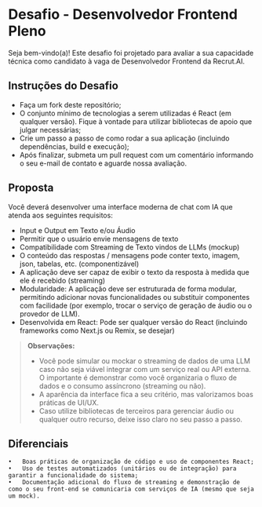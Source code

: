 
# Desafio - Desenvolvedor Frontend Pleno
Seja bem-vindo(a)! Este desafio foi projetado para avaliar a sua capacidade técnica como candidato à vaga de Desenvolvedor Frontend da Recrut.AI.

## Instruções do Desafio
- Faça um fork deste repositório;
- O conjunto mínimo de tecnologias a serem utilizadas é React (em qualquer versão). Fique à vontade para utilizar bibliotecas de apoio que julgar necessárias;
- Crie um passo a passo de como rodar a sua aplicação (incluindo dependências, build e execução);
- Após finalizar, submeta um pull request com um comentário informando o seu e-mail de contato e aguarde nossa avaliação.

## Proposta
Você deverá desenvolver uma interface moderna de chat com IA que atenda aos seguintes requisitos:
- Input e Output em Texto e/ou Áudio
- Permitir que o usuário envie mensagens de texto
- Compatibilidade com Streaming de Texto vindos de LLMs (mockup)
- O conteúdo das respostas / mensagens pode conter texto, imagem, json, tabelas, etc. (componentizável)
- A aplicação deve ser capaz de exibir o texto da resposta à medida que ele é recebido (streaming)
- Modularidade: A aplicação deve ser estruturada de forma modular, permitindo adicionar novas funcionalidades ou substituir componentes com facilidade (por exemplo, trocar o serviço de geração de áudio ou o provedor de LLM).
- Desenvolvida em React: Pode ser qualquer versão do React (incluindo frameworks como Next.js ou Remix, se desejar)
> **Observações:**
> - Você pode simular ou mockar o streaming de dados de uma LLM caso não seja viável integrar com um serviço real ou API externa. O importante é demonstrar como você organizaria o fluxo de dados e o consumo assíncrono (streaming ou não).
> - A aparência da interface fica a seu critério, mas valorizamos boas práticas de UI/UX.
> - Caso utilize bibliotecas de terceiros para gerenciar áudio ou qualquer outro recurso, deixe isso claro no seu passo a passo.

## Diferenciais
	•	Boas práticas de organização de código e uso de componentes React;
	•	Uso de testes automatizados (unitários ou de integração) para garantir a funcionalidade do sistema;
	•	Documentação adicional do fluxo de streaming e demonstração de como o seu front-end se comunicaria com serviços de IA (mesmo que seja um mock).
